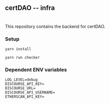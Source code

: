 ## certDAO -- infra
#
This repository contains the backend for certDAO.

### Setup

```
yarn install
```

```
yarn run checker
```

### Dependent ENV variables

```
LOG_LEVEL=debug
DISCOURSE_API_KEY=
DISCOURSE_URL=
DISCOURSE_API_USERNAME=
ETHERSCAN_API_KEY=
```
